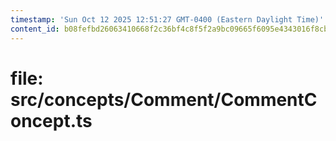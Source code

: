 ```yaml
---
timestamp: 'Sun Oct 12 2025 12:51:27 GMT-0400 (Eastern Daylight Time)'
content_id: b08fefbd26063410668f2c36bf4c8f5f2a9bc09665f6095e4343016f8cb7fc1e
---
```


# file: src/concepts/Comment/CommentConcept.ts

```typescript

```
